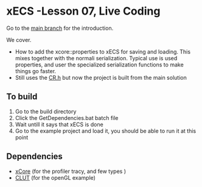 # xECS -Lesson 07, Live Coding
Go to the [main branch](https://github.com/LIONant-depot/xECS/tree/master) for the introduction.

We cover.
* How to add the xcore::properties to xECS for saving and loading. This mixes together with the normali serialization.
  Typical use is used properties, and user the specialized serialization functions to make things go faster.
* Still uses the [CR.h](https://github.com/fungos/cr) but now the project is built from the main solution
  
## To build
1. Go to the build directory 
2. Click the GetDependencies.bat batch file
3. Wait untill it says that xECS is done
4. Go to the example project and load it, you should be able to run it at this point

## Dependencies
- [xCore](https://gitlab.com/LIONant/xcore) (for the profiler tracy, and few types )
- [CLUT](https://github.com/markkilgard/glut) (for the openGL example)

